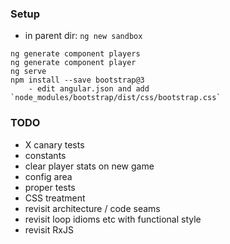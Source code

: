 ### Setup

* in parent dir: `ng new sandbox`

```
ng generate component players
ng generate component player
ng serve
npm install --save bootstrap@3
    - edit angular.json and add `node_modules/bootstrap/dist/css/bootstrap.css`
```

### TODO

* X canary tests
* constants 
* clear player stats on new game
* config area
* proper tests
* CSS treatment
* revisit architecture / code seams
* revisit loop idioms etc with functional style
* revisit RxJS
